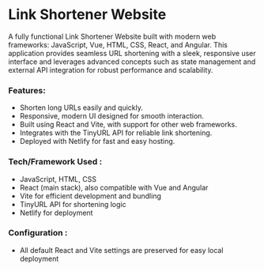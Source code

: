 **<h1>Link Shortener Website</h1>**

A fully functional Link Shortener Website built with modern web frameworks: JavaScript, Vue, HTML, CSS, React, and Angular.
This application provides seamless URL shortening with a sleek, responsive user interface and leverages advanced concepts such as state management and external API integration for robust performance and scalability.

**<h3>Features:</h3>**
* Shorten long URLs easily and quickly.
* Responsive, modern UI designed for smooth interaction.
* Built using React and Vite, with support for other web frameworks.
* Integrates with the TinyURL API for reliable link shortening.
* Deployed with Netlify for fast and easy hosting.

**<h3>Tech/Framework Used :</h3>**
* JavaScript, HTML, CSS
* React (main stack), also compatible with Vue and Angular
* Vite for efficient development and bundling
* TinyURL API for shortening logic
* Netlify for deployment

**<h3>Configuration :</h3>**
* All default React and Vite settings are preserved for easy local deployment

